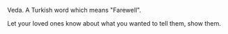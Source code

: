 Veda. A Turkish word which means "Farewell".

Let your loved ones know about what you wanted to tell them, show them.
